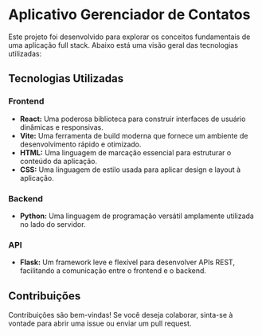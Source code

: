 # Aplicativo Gerenciador de Contatos

Este projeto foi desenvolvido para explorar os conceitos fundamentais de uma aplicação full stack. Abaixo está uma visão geral das tecnologias utilizadas:

## Tecnologias Utilizadas

### Frontend
- **React:** Uma poderosa biblioteca para construir interfaces de usuário dinâmicas e responsivas.
- **Vite:** Uma ferramenta de build moderna que fornece um ambiente de desenvolvimento rápido e otimizado.
- **HTML:** Uma linguagem de marcação essencial para estruturar o conteúdo da aplicação.
- **CSS:** Uma linguagem de estilo usada para aplicar design e layout à aplicação.

### Backend
- **Python:** Uma linguagem de programação versátil amplamente utilizada no lado do servidor.

### API
- **Flask:** Um framework leve e flexível para desenvolver APIs REST, facilitando a comunicação entre o frontend e o backend.

## Contribuições

Contribuições são bem-vindas! Se você deseja colaborar, sinta-se à vontade para abrir uma issue ou enviar um pull request.
